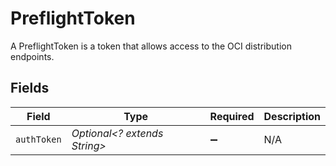 # PreflightToken

A PreflightToken is a token that allows access to the OCI distribution endpoints.


## Fields

| Field                        | Type                         | Required                     | Description                  |
| ---------------------------- | ---------------------------- | ---------------------------- | ---------------------------- |
| `authToken`                  | *Optional<? extends String>* | :heavy_minus_sign:           | N/A                          |